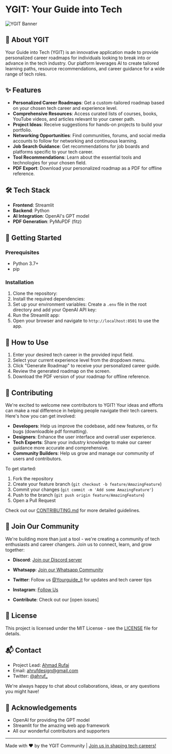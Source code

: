 # YGIT: Your Guide into Tech

![YGIT Banner](img/banner.png)

## 🚀 About YGIT

Your Guide into Tech (YGIT) is an innovative application made to provide personalized career roadmaps for individuals looking to break into or advance in the tech industry. Our platform leverages AI to create tailored learning paths, resource recommendations, and career guidance for a wide range of tech roles.

## ✨ Features

- **Personalized Career Roadmaps**: Get a custom-tailored roadmap based on your chosen tech career and experience level.
- **Comprehensive Resources**: Access curated lists of courses, books, YouTube videos, and articles relevant to your career path.
- **Project Ideas**: Receive suggestions for hands-on projects to build your portfolio.
- **Networking Opportunities**: Find communities, forums, and social media accounts to follow for networking and continuous learning.
- **Job Search Guidance**: Get recommendations for job boards and platforms specific to your tech career.
- **Tool Recommendations**: Learn about the essential tools and technologies for your chosen field.
- **PDF Export**: Download your personalized roadmap as a PDF for offline reference.

## 🛠 Tech Stack

- **Frontend**: Streamlit
- **Backend**: Python
- **AI Integration**: OpenAI's GPT model
- **PDF Generation**: PyMuPDF (fitz)

## 🚀 Getting Started

### Prerequisites

- Python 3.7+
- pip

### Installation

1. Clone the repository:
2. Install the required dependencies:
3. Set up your environment variables:
Create a `.env` file in the root directory and add your OpenAI API key: 
4. Run the Streamlit app:
5. Open your browser and navigate to `http://localhost:8501` to use the app.

## 📘 How to Use

1. Enter your desired tech career in the provided input field.
2. Select your current experience level from the dropdown menu.
3. Click "Generate Roadmap" to receive your personalized career guide.
4. Review the generated roadmap on the screen.
5. Download the PDF version of your roadmap for offline reference.

## 🤝 Contributing

We're excited to welcome new contributors to YGIT! Your ideas and efforts can make a real difference in helping people navigate their tech careers. Here's how you can get involved:

- **Developers**: Help us improve the codebase, add new features, or fix bugs (downloadble pdf formatting).
- **Designers**: Enhance the user interface and overall user experience.
- **Tech Experts**: Share your industry knowledge to make our career guidance more accurate and comprehensive.
- **Community Builders**: Help us grow and manage our community of users and contributors.

To get started:
1. Fork the repository
2. Create your feature branch (`git checkout -b feature/AmazingFeature`)
3. Commit your changes (`git commit -m 'Add some AmazingFeature'`)
4. Push to the branch (`git push origin feature/AmazingFeature`)
5. Open a Pull Request

Check out our [CONTRIBUTING.md](CONTRIBUTING.md) for more detailed guidelines.

## 🌟 Join Our Community

We're building more than just a tool - we're creating a community of tech enthusiasts and career changers. Join us to connect, learn, and grow together:

- **Discord**: [Join our Discord server](https://discord)
- **Whatsapp**: [Join our Whatsapp Community](https://chat.whatsapp.com/GLZMaTCaoq8B3nQbIigPCg)
- **Twitter**: Follow us [@Yourguide_it](https://x.com/Yourguide_it) for updates 
and tech career tips
- **Instagram**: [Follow Us](https://www.instagram.com/yourguide_it/)

- **Contribute**: Check out our [open issues] 

## 📄 License

This project is licensed under the MIT License - see the [LICENSE](LICENSE) file for details.

## 📬 Contact

- Project Lead: [Ahmad Rufai](https://github.com/ahrufcodes)
- Email: ahrufdesign@gmail.com
- Twitter: [@ahruf_](https://x.com/ahruf_)

We're always happy to chat about collaborations, ideas, or any questions you might have!

## 🙏 Acknowledgements

- OpenAI for providing the GPT model
- Streamlit for the amazing web app framework
- All our wonderful contributors and supporters

---

Made with ❤️ by the YGIT Community | [Join us in shaping tech careers!](https://github.com/ahrufcodes/YGIT-AI)